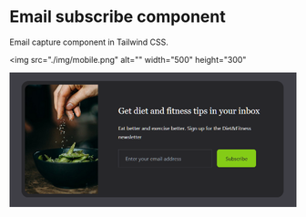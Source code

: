 # Email subscribe component

Email capture component in Tailwind CSS.

<!-- ![Mobile screenshot](./img/mobile.png>) -->

<img src="./img/mobile.png" alt="" width="500" height="300"

![Desktop screenshot](./img/desktop.png)
